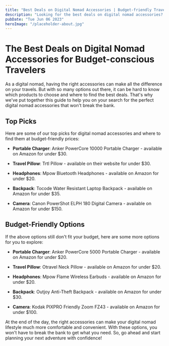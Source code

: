 ```yaml
---
title: "Best Deals on Digital Nomad Accessories | Budget-friendly Travel"
description: "Looking for the best deals on digital nomad accessories? Check out our guide for top picks and budget-friendly options that won&#39;t break the bank."
pubDate: "Tue Jun 06 2023"
heroImage: "/placeholder-about.jpg"
---
```


# The Best Deals on Digital Nomad Accessories for Budget-conscious Travelers

As a digital nomad, having the right accessories can make all the difference on your travels. But with so many options out there, it can be hard to know which products to choose and where to find the best deals. That&#39;s why we&#39;ve put together this guide to help you on your search for the perfect digital nomad accessories that won&#39;t break the bank.

## Top Picks

Here are some of our top picks for digital nomad accessories and where to find them at budget-friendly prices:

- **Portable Charger**: Anker PowerCore 10000 Portable Charger - available on Amazon for under $30.

- **Travel Pillow**: Trtl Pillow - available on their website for under $30.

- **Headphones**: Mpow Bluetooth Headphones - available on Amazon for under $20.

- **Backpack**: Tocode Water Resistant Laptop Backpack - available on Amazon for under $35.

- **Camera**: Canon PowerShot ELPH 180 Digital Camera - available on Amazon for under $150.

## Budget-Friendly Options

If the above options still don&#39;t fit your budget, here are some more options for you to explore:

- **Portable Charger**: Anker PowerCore 5000 Portable Charger - available on Amazon for under $20.

- **Travel Pillow**: Otravel Neck Pillow - available on Amazon for under $20.

- **Headphones**: Mpow Flame Wireless Earbuds - available on Amazon for under $20.

- **Backpack**: Outjoy Anti-Theft Backpack - available on Amazon for under $30.

- **Camera**: Kodak PIXPRO Friendly Zoom FZ43 - available on Amazon for under $100.

At the end of the day, the right accessories can make your digital nomad lifestyle much more comfortable and convenient. With these options, you won&#39;t have to break the bank to get what you need. So, go ahead and start planning your next adventure with confidence!
